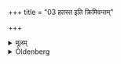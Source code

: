 +++
title = "03 हतस्त इति क्रिमिवन्तम्"

+++

<details><summary>मूलम्</summary>

हतस्त इति क्रिमिवन्तं देशमद्भिरभ्युक्षञ्जपेत् ३
</details>

<details><summary>Oldenberg</summary>

3. A place where he has a worm he should besprinkle with water, murmuring (the verses), 'Thy worm is killed' (MB. II, 7, 1-4).
</details>
